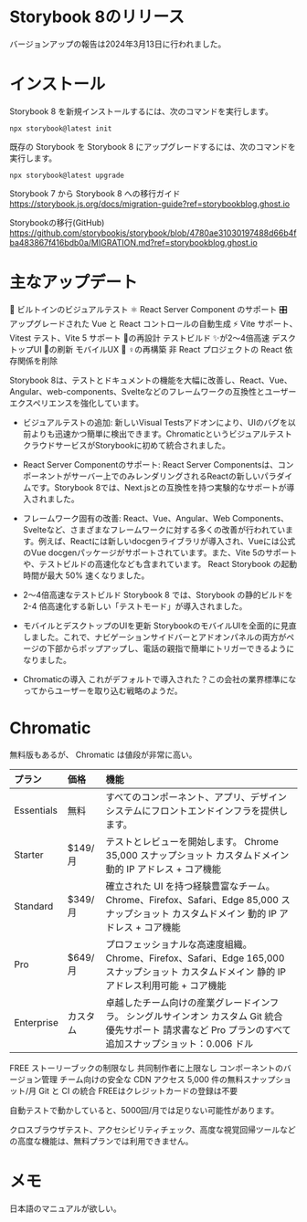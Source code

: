 <!--
title:   Storybook が 8にアップデートされたので、その個人メモ
tags:    storybook
id:      2cf22196bbb691e2735b
private: false
-->
# Storybook 8のリリース

バージョンアップの報告は2024年3月13日に行われました。

# インストール

Storybook 8 を新規インストールするには、次のコマンドを実行します。

```terminal
npx storybook@latest init

```

既存の Storybook を Storybook 8 にアップグレードするには、次のコマンドを実行します。


```terminal
npx storybook@latest upgrade

```

Storybook 7 から Storybook 8 への移行ガイド
https://storybook.js.org/docs/migration-guide?ref=storybookblog.ghost.io

Storybookの移行(GitHub)
https://github.com/storybookjs/storybook/blob/4780ae31030197488d66b4fba483867f416bdb0a/MIGRATION.md?ref=storybookblog.ghost.io


# 主なアップデート

📸 ビルトインのビジュアルテスト
⚛️ React Server Component のサポート
🎛️ アップグレードされた Vue と React コントロールの自動生成
⚡️ Vite サポート、Vitest テスト、Vite 5 サポート
🧪の再設計 テストビルド
✨が2〜4倍高速 デスクトップUI
📲の刷新 モバイルUX
🙅 ♀️の再構築 非 React プロジェクトの React 依存関係を削除


Storybook 8は、テストとドキュメントの機能を大幅に改善し、React、Vue、Angular、web-components、Svelteなどのフレームワークの互換性とユーザーエクスペリエンスを強化しています。

* ビジュアルテストの追加: 新しいVisual Testsアドオンにより、UIのバグを以前よりも迅速かつ簡単に検出できます。ChromaticというビジュアルテストクラウドサービスがStorybookに初めて統合されました。

* React Server Componentのサポート: React Server Componentsは、コンポーネントがサーバー上でのみレンダリングされるReactの新しいパラダイムです。Storybook 8では、Next.jsとの互換性を持つ実験的なサポートが導入されました。

* フレームワーク固有の改善: React、Vue、Angular、Web Components、Svelteなど、さまざまなフレームワークに対する多くの改善が行われています。例えば、Reactには新しいdocgenライブラリが導入され、Vueには公式のVue docgenパッケージがサポートされています。また、Vite 5のサポートや、テストビルドの高速化なども含まれています。
React Storybook の起動時間が最大 50% 速くなりました。

* 2〜4倍高速なテストビルド
Storybook 8 では、Storybook の静的ビルドを 2-4 倍高速化する新しい「テストモード」が導入されました。

* モバイルとデスクトップのUIを更新
StorybookのモバイルUIを全面的に見直しました。これで、ナビゲーションサイドバーとアドオンパネルの両方がページの下部からポップアップし、電話の親指で簡単にトリガーできるようになりました。

* Chromaticの導入
これがデフォルトで導入された？この会社の業界標準になってからユーザーを取り込む戦略のようだ。

# Chromatic

無料版もあるが、 Chromatic は値段が非常に高い。



|プラン|価格|機能|
|:----|:----|:----|
|Essentials|無料|すべてのコンポーネント、アプリ、デザインシステムにフロントエンドインフラを提供します。|
|Starter|$149/月|テストとレビューを開始します。 Chrome 35,000 スナップショット カスタムドメイン 動的 IP アドレス + コア機能|
|Standard|$349/月|確立された UI を持つ経験豊富なチーム。 Chrome、Firefox、Safari、Edge 85,000 スナップショット カスタムドメイン 動的 IP アドレス + コア機能|
|Pro|$649/月|プロフェッショナルな高速度組織。 Chrome、Firefox、Safari、Edge 165,000 スナップショット カスタムドメイン 静的 IP アドレス利用可能 + コア機能|
|Enterprise|カスタム|卓越したチーム向けの産業グレードインフラ。 シングルサインオン カスタム Git 統合 優先サポート 請求書など Pro プランのすべて 追加スナップショット：0.006 ドル|


FREE
ストーリーブックの制限なし
共同制作者に上限なし
コンポーネントのバージョン管理
チーム向けの安全な CDN アクセス
5,000 件の無料スナップショット/月
Git と CI の統合
FREEはクレジットカードの登録は不要

自動テストで動かしていると、5000回/月では足りない可能性があります。

クロスブラウザテスト、アクセシビリティチェック、高度な視覚回帰ツールなどの高度な機能は、無料プランでは利用できません。

# メモ

日本語のマニュアルが欲しい。